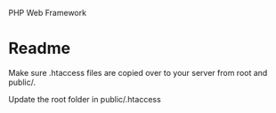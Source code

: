 PHP Web Framework

<h1>
  Readme
</h1>

Make sure .htaccess files are copied over to your server from root and public/.<br />

Update the root folder in public/.htaccess
